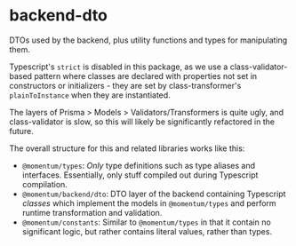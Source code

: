 # backend-dto

DTOs used by the backend, plus utility functions and types for manipulating
them.

Typescript's `strict` is disabled in this package, as we use a
class-validator-based pattern where classes are declared with properties not set
in constructors or initializers - they are set by class-transformer's
`plainToInstance` when they are instantiated.

The layers of Prisma > Models > Validators/Transformers is quite ugly, and
class-validator is slow, so this will likely be significantly refactored in the
future.

The overall structure for this and related libraries works like this:

- `@momentum/types`: _Only_ type definitions such as type aliases and
  interfaces. Essentially, only stuff compiled out during Typescript
  compilation.
- `@momentum/backend/dto`: DTO layer of the backend containing Typescript
  _classes_ which implement the models in `@momentum/types` and perform runtime
  transformation and validation.
- `@momentum/constants`: Similar to `@momentum/types` in that it contain no
  significant logic, but rather contains literal values, rather than types.
